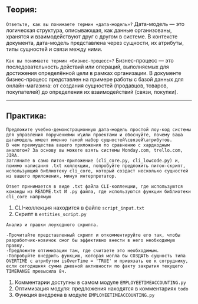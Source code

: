 ## Теория:

`Ответьте, как вы понимаете термин «дата-модель»?`
Дата-модель — это логическая структура, описывающая, как данные организованы, хранятся и взаимодействуют друг с другом в системе. В контексте документа, дата-модель представлена через сущности, их атрибуты, типы сущностей и связи между ними.

`Как вы понимаете термин «бизнес-процесс»?`
Бизнес-процесс — это последовательность действий или операций, выполняемых для достижения определённой цели в рамках организации. В документе бизнес-процесс представлен на примере работы с базой данных для онлайн-магазина: от создания сущностей (продавцов, товаров, покупателей) до определения их взаимодействий (связи, покупки).

---

## Практика:
```
Предложите учебно-демонстрационную дата-модель простой лоу-код системы для управления поручениями и\или проектами и обоснуйте, почему ваша датамодель имеет именно такой набор сущностей\связей\атрибутов.
В чем преимущества вашего приложения по сравнению с хардкодным аналогом? За основу вы можете взять системы Monday.com, trello.com, JIRA.
Загляните в само питон-приложение (cli_core.py, cli_lowcode.py) и, помимо написания .txt коллекции, попробуйте предложить питон-скрипт, использующий библиотеку cli_core, который создаст несколько сущностей
из вашего приложения, минуя интерпретатор.

Ответ принимается в виде .txt файла CLI-коллекции, где используются команды из README.txt И .py файла, где используются функции библиотеки cli_core напрямую
```

1. CLI-коллекция находится в файле `script_input.txt`
2. Скрипт в `entities_script.py`

```
Анализ и правки лоукодного скрипта.

-Прочитайте представленный скрипт и откомментируйте его так, чтобы разработчик-новичок смог бы эффективно внести в него необходимую правку.
-Предложите оптимизации там, где считаете это необходимым.
-Попробуйте внедрить функцию, которая могла бы СОЗДАТЬ сущность типа OVERTIME с атрибутом isOverTime = 'TRUE' и привязать ее к сотруднику, если сегодншняя сумма дневной активности по факту закрытия текущего TIMERANGE превысила 8ч.
```

1. Комментарии доступны в самом модуле `EMPLOYEETIMEACCOUNTING.py`
2. Оптимизация модуля: предложения находятся в комментариях `todo`
3. Функция внедрена в модуле `EMPLOYEETIMEACCOUNTING.py`